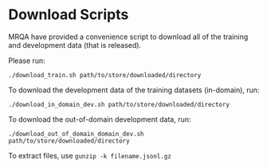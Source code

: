# Download Scripts
MRQA have provided a convenience script to download all of the training and development data (that is released).

Please run:

`./download_train.sh path/to/store/downloaded/directory`

To download the development data of the training datasets (in-domain), run:

`./download_in_domain_dev.sh path/to/store/downloaded/directory`

To download the out-of-domain development data, run:

`./download_out_of_domain_domain_dev.sh path/to/store/downloaded/directory`

To extract files, use `gunzip -k filename.jsonl.gz`
